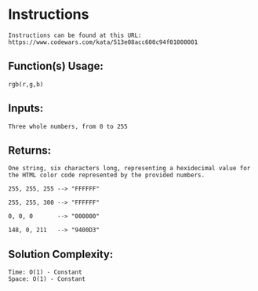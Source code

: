 # Instructions
	Instructions can be found at this URL:
	https://www.codewars.com/kata/513e08acc600c94f01000001

## Function(s) Usage:
	rgb(r,g,b)

## Inputs:
	Three whole numbers, from 0 to 255

## Returns:
	One string, six characters long, representing a hexidecimal value for
	the HTML color code represented by the provided numbers.

	255, 255, 255 --> "FFFFFF"

	255, 255, 300 --> "FFFFFF"

	0, 0, 0       --> "000000"

	148, 0, 211   --> "9400D3"

## Solution Complexity:
	Time: O(1) - Constant
	Space: O(1) - Constant
